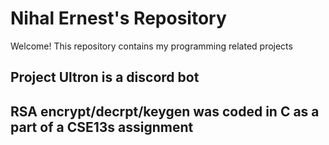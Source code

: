 # Nihal Ernest's Repository
Welcome! This repository contains my programming related projects

## Project Ultron is a discord bot
## RSA encrypt/decrpt/keygen was coded in C as a part of a CSE13s assignment
